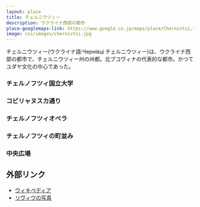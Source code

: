 ```yaml
---
layout: place
title: チェルニウツィー
description: ウクライナ西部の都市
place-googlemaps-link: https://www.google.co.jp/maps/place/Chernivtsi,+Chernivets'ka+oblast,+Ukraine/
image: css/images/chernivtsi.jpg
---
```

チェルニウツィー(ウクライナ語:Чернівці チェルニウツィー)は、ウクライナ西部の都市で、チェルニウツィー州の州都。北ブコヴィナの代表的な都市。かつてユダヤ文化の中心であった。

### チェルノフツィ国立大学
<div class="lazyload">
<!--
<div about='https://farm3.static.flickr.com/2809/9922285654_60abf139be_b.jpg'><a href='https://www.flickr.com/photos/ashenwolf/9922285654/' target='_blank'><img xmlns:dct='https://purl.org/dc/terms/' href='https://purl.org/dc/dcmitype/StillImage' rel='dct:type' src='https://farm3.static.flickr.com/2809/9922285654_60abf139be_b.jpg' alt='Chernivtsi National University by Wolfhowl, on Flickr' title='Chernivtsi National University by Wolfhowl, on Flickr' border='0'/></a><br/><a rel='license' href='https://creativecommons.org/licenses/by-nc/2.0/' target='_blank'><img src='https://i.creativecommons.org/l/by-nc/2.0/80x15.png' alt='Creative Commons Creative Commons Attribution-Noncommercial 2.0 Generic License' title='Creative Commons Creative Commons Attribution-Noncommercial 2.0 Generic License' border='0' align='left'></a>&nbsp; &nbsp;by&nbsp;<a href='https://www.flickr.com/people/ashenwolf/' target='_blank'>&nbsp;</a><a xmlns:cc='https://creativecommons.org/ns#' rel='cc:attributionURL' property='cc:attributionName' href='https://www.flickr.com/people/ashenwolf/' target='_blank'>Wolfhowl</a><a href='https://www.imagecodr.org/' target='_blank'>&nbsp;</a></div>
-->
</div>

### コビリャヌスカ通り
<div class="lazyload">
<!--
<div about='https://farm4.static.flickr.com/3754/9922302275_d7aaa889c6_b.jpg'><a href='https://www.flickr.com/photos/ashenwolf/9922302275/' target='_blank'><img xmlns:dct='https://purl.org/dc/terms/' href='https://purl.org/dc/dcmitype/StillImage' rel='dct:type' src='https://farm4.static.flickr.com/3754/9922302275_d7aaa889c6_b.jpg' alt='Kobylanska Street by Wolfhowl, on Flickr' title='Kobylanska Street by Wolfhowl, on Flickr' border='0'/></a><br/><a rel='license' href='https://creativecommons.org/licenses/by-nc/2.0/' target='_blank'><img src='https://i.creativecommons.org/l/by-nc/2.0/80x15.png' alt='Creative Commons Creative Commons Attribution-Noncommercial 2.0 Generic License' title='Creative Commons Creative Commons Attribution-Noncommercial 2.0 Generic License' border='0' align='left'></a>&nbsp; &nbsp;by&nbsp;<a href='https://www.flickr.com/people/ashenwolf/' target='_blank'>&nbsp;</a><a xmlns:cc='https://creativecommons.org/ns#' rel='cc:attributionURL' property='cc:attributionName' href='https://www.flickr.com/people/ashenwolf/' target='_blank'>Wolfhowl</a><a href='https://www.imagecodr.org/' target='_blank'>&nbsp;</a></div>
-->
</div>

### チェルノフツィオペラ
<div class="lazyload">
<!--
<div about='https://farm8.static.flickr.com/7400/9922430893_f5d787d57a_b.jpg'><a href='https://www.flickr.com/photos/ashenwolf/9922430893/' target='_blank'><img xmlns:dct='https://purl.org/dc/terms/' href='https://purl.org/dc/dcmitype/StillImage' rel='dct:type' src='https://farm8.static.flickr.com/7400/9922430893_f5d787d57a_b.jpg' alt='Chernivtsi Opera House by Wolfhowl, on Flickr' title='Chernivtsi Opera House by Wolfhowl, on Flickr' border='0'/></a><br/><a rel='license' href='https://creativecommons.org/licenses/by-nc/2.0/' target='_blank'><img src='https://i.creativecommons.org/l/by-nc/2.0/80x15.png' alt='Creative Commons Creative Commons Attribution-Noncommercial 2.0 Generic License' title='Creative Commons Creative Commons Attribution-Noncommercial 2.0 Generic License' border='0' align='left'></a>&nbsp; &nbsp;by&nbsp;<a href='https://www.flickr.com/people/ashenwolf/' target='_blank'>&nbsp;</a><a xmlns:cc='https://creativecommons.org/ns#' rel='cc:attributionURL' property='cc:attributionName' href='https://www.flickr.com/people/ashenwolf/' target='_blank'>Wolfhowl</a><a href='https://www.imagecodr.org/' target='_blank'>&nbsp;</a></div>
-->
</div>

### チェルノフツィの町並み
<div class="lazyload">
<!--
<div about='https://farm3.static.flickr.com/2820/9922423394_d4c990a380_b.jpg'><a href='https://www.flickr.com/photos/ashenwolf/9922423394/' target='_blank'><img xmlns:dct='https://purl.org/dc/terms/' href='https://purl.org/dc/dcmitype/StillImage' rel='dct:type' src='https://farm3.static.flickr.com/2820/9922423394_d4c990a380_b.jpg' alt='Chernivtsi Landscape by Wolfhowl, on Flickr' title='Chernivtsi Landscape by Wolfhowl, on Flickr' border='0'/></a><br/><a rel='license' href='https://creativecommons.org/licenses/by-nc/2.0/' target='_blank'><img src='https://i.creativecommons.org/l/by-nc/2.0/80x15.png' alt='Creative Commons Creative Commons Attribution-Noncommercial 2.0 Generic License' title='Creative Commons Creative Commons Attribution-Noncommercial 2.0 Generic License' border='0' align='left'></a>&nbsp; &nbsp;by&nbsp;<a href='https://www.flickr.com/people/ashenwolf/' target='_blank'>&nbsp;</a><a xmlns:cc='https://creativecommons.org/ns#' rel='cc:attributionURL' property='cc:attributionName' href='https://www.flickr.com/people/ashenwolf/' target='_blank'>Wolfhowl</a><a href='https://www.imagecodr.org/' target='_blank'>&nbsp;</a></div>
-->
</div>

### 中央広場
<div class="lazyload">
<!--
<div about='https://farm4.static.flickr.com/3748/9922539203_96b1ab7c29_b.jpg'><a href='https://www.flickr.com/photos/ashenwolf/9922539203/' target='_blank'><img xmlns:dct='https://purl.org/dc/terms/' href='https://purl.org/dc/dcmitype/StillImage' rel='dct:type' src='https://farm4.static.flickr.com/3748/9922539203_96b1ab7c29_b.jpg' alt='Central Square by Wolfhowl, on Flickr' title='Central Square by Wolfhowl, on Flickr' border='0'/></a><br/><a rel='license' href='https://creativecommons.org/licenses/by-nc/2.0/' target='_blank'><img src='https://i.creativecommons.org/l/by-nc/2.0/80x15.png' alt='Creative Commons Creative Commons Attribution-Noncommercial 2.0 Generic License' title='Creative Commons Creative Commons Attribution-Noncommercial 2.0 Generic License' border='0' align='left'></a>&nbsp; &nbsp;by&nbsp;<a href='https://www.flickr.com/people/ashenwolf/' target='_blank'>&nbsp;</a><a xmlns:cc='https://creativecommons.org/ns#' rel='cc:attributionURL' property='cc:attributionName' href='https://www.flickr.com/people/ashenwolf/' target='_blank'>Wolfhowl</a><a href='https://www.imagecodr.org/' target='_blank'>&nbsp;</a></div>
-->
</div>

## 外部リンク
* <a href="https://ja.wikipedia.org/wiki/%E3%83%81%E3%82%A7%E3%83%AB%E3%83%8B%E3%82%A6%E3%83%84%E3%82%A3%E3%83%BC">ウィキペディア</a>
* <a href="https://www.flickr.com/photos/ashenwolf/sets/72157635856023324/">リヴィウの写真</a>
